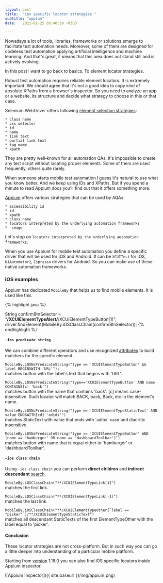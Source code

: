 ```yaml
---
layout: post
title:  "ios specific locator strategies "
subtitle: "appium"
date:   2021-01-25 09:40:39 +0300

---
```

Nowadays a lot of tools, libraries, frameworks or solutions emerge to facilitate test automation needs. 
Moreover, some of them are designed for codeless test automation applying artificial intelligence and machine learning.
And that's great, it means that this area does not stand still and is actively evolving.

In this post I want to go back to basics. To element locator strategies.

Robust test automation requires reliable element locators. It is extremely important. We should agree that it's not a good 
idea to copy kind of absolute XPaths from a browser's inspector. So you need to analyze an app or a website, its structure and 
decide what strategy to choose in this or that case.

Selenium WebDriver offers following [element selection strategies][element selection strategies]:

```
* class name	
* css selector
* id
* name
* link text
* partial link text
* tag name
* xpath
```

They are pretty well-known for all automation QAs, it's impossible to create any test script without locating proper elements. 
Some of them are used frequently, others quite rarely. 

When someone starts mobile test automation I guess it's natural to use what you know better. And we keep using IDs and XPaths.
But if you spend a minute to read Appium docs you'll find out that it offers something more.

[Appium][Appium] offers various strategies that can be used by AQAs:

```
* accessibility id
* id
* xpath
* class name
* locators interpreted by the underlying automation frameworks
* -image
```

Let's stop on ```locators interpreted by the underlying automation frameworks```.

When you use Appium for mobile test automation you define a specific driver that will be used for iOS and Android. 
It can be ```XCUITest``` for iOS, ```UiAutomator2```, ```Espresso``` drivers for Android. So you can make use of these 
native automation frameworks.

### iOS examples 

Appium has dedicated ```MobileBy``` that helps us to find mobile elements. It is used like this:

{% highlight java %}

String confirmBtnSelector = "**/XCUIElementTypeAlert/**/XCUIElementTypeButton[1]";
driver.findElement(MobileBy.iOSClassChain(confirmBtnSelector));
{% endhighlight %}  


#### ```-ios predicate string```

We can combine different operators and use recognized [attributes][attributes] to build matchers for the specific element.

```MobileBy.iOSNsPredicateString("type == 'XCUIElementTypeButton' && label BEGINSWITH 'URL'");```  
matches button with the label's text that begins with 'URL'.

```MobileBy.iOSNsPredicateString("type=='XCUIElementTypeButton' AND name CONTAINS[c] 'back'")```  
matches button with the name that contains 'back'. [c] means case-insensitive. Such locator will match BACK, back, Back, etc 
in the element's name.

```MobileBy.iOSNsPredicateString("type == 'XCUIElementTypeStaticText' AND value ENDSWITH[cd] 'adiós'")```  
matches StaticText with value that ends with 'adiós' case and diacritic insensitive.

```MobileBy.iOSNsPredicateString("type == 'XCUIElementTypeButton' AND (name == 'hamburger' OR name == 'dashboardToolbar')")```  
matches button with name that is equal either to 'hamburger' or 'dashboardToolbar'.


#### ```-ios class chain```

Using ```-ios class chain``` you can perform **direct children** and **indirect descendant** [search][search].

```MobileBy.iOSClassChain("**/XCUIElementTypeLink[1]")```  
matches the first link.

```MobileBy.iOSClassChain("**/XCUIElementTypeLink[-1]")```  
matches the last link.

```MobileBy.iOSClassChain("**/XCUIElementTypeOther[`label == "picker"`]/**/XCUIElementTypeStaticText")```  
matches all descendant StaticTexts of the first ElementTypeOther with the label equal to 'picker'.

#### Conclusion

These locator strategies are not cross-platform. But in such way you can go a little deeper into understanding of a particular mobile platform. 

Starting from [version][version] 1.18.0 you can also find iOS specific locators inside Appium Inspector.

![Appium inspector]({{ site.baseurl }}/img/appium.png)




[Appium]: https://appiumpro.com/editions/60-how-to-pick-the-right-locator-strategy
[element selection strategies]: https://www.selenium.dev/documentation/en/getting_started_with_webdriver/locating_elements/#element-selection-strategies
[attributes]: https://github.com/facebookarchive/WebDriverAgent/wiki/Predicate-Queries-Construction-Rules#available-attributes
[search]: https://github.com/facebookarchive/WebDriverAgent/wiki/Class-Chain-Queries-Construction-Rules
[version]: https://github.com/appium/appium-desktop/releases/tag/v1.18.0